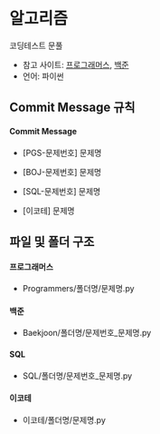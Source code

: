 # 알고리즘
코딩테스트 문풀

- 참고 사이트: [프로그래머스](https://programmers.co.kr/learn/challenges), [백준](https://www.acmicpc.net/)
- 언어: 파이썬



## Commit Message 규칙

#### Commit Message

- [PGS-문제번호] 문제명

- [BOJ-문제번호] 문제명

- [SQL-문제번호] 문제명
  
- [이코테] 문제명

## 파일 및 폴더 구조

#### 프로그래머스

- Programmers/폴더명/문제명.py

#### 백준

- Baekjoon/폴더명/문제번호_문제명.py

#### SQL

- SQL/폴더명/문제번호_문제명.py

#### 이코테

- 이코테/폴더명/문제명.py                   
